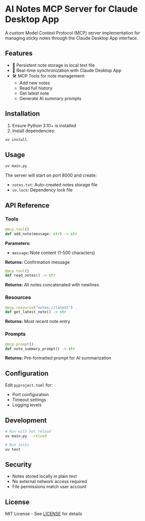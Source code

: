 # AI Notes MCP Server for Claude Desktop App

A custom Model Context Protocol (MCP) server implementation for managing sticky notes through the Claude Desktop App interface.

## Features

- 📝 Persistent note storage in local text file
- 🔄 Real-time synchronization with Claude Desktop App
- 🛠️ MCP Tools for note management:
  - Add new notes
  - Read full history
  - Get latest note
  - Generate AI summary prompts

## Installation

1. Ensure Python 3.10+ is installed
2. Install dependencies:
```bash
uv install
```

## Usage

```bash
uv main.py
```

The server will start on port 8000 and create:
- `notes.txt`: Auto-created notes storage file
- `uv.lock`: Dependency lock file

## API Reference

### Tools
```python
@mcp.tool()
def add_note(message: str) -> str
```
**Parameters:**
- `message`: Note content (1-500 characters)

**Returns:** Confirmation message

```python
@mcp.tool() 
def read_notes() -> str
```
**Returns:** All notes concatenated with newlines

### Resources
```python
@mcp.resource("notes://latest")
def get_latest_note() -> str
```
**Returns:** Most recent note entry

### Prompts
```python
@mcp.prompt()
def note_summary_prompt() -> str
```
**Returns:** Pre-formatted prompt for AI summarization

## Configuration

Edit `pyproject.toml` for:
- Port configuration
- Timeout settings
- Logging levels

## Development

```bash
# Run with hot reload
uv main.py --reload

# Run tests
uv test
```

## Security

- Notes stored locally in plain text
- No external network access required
- File permissions match user account

## License

MIT License - See [LICENSE](LICENSE) for details
